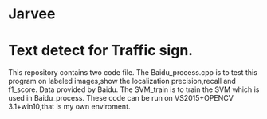# Jarvee
# Text detect for Traffic sign.
This repository contains two code file.
The Baidu_process.cpp is to test this program on labeled images,show the localization precision,recall and f1_score.
Data provided by Baidu.
The SVM_train is to train the SVM which is used in Baidu_process.
These code can be run on VS2015+OPENCV 3.1+win10,that is my own enviroment.

